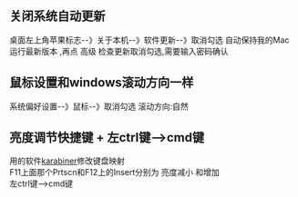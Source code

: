 ## 关闭系统自动更新
桌面左上角苹果标志--》关于本机--》软件更新--》取消勾选 自动保持我的Mac运行最新版本 ,再点 高级 检查更新取消勾选,需要输入密码确认
## 鼠标设置和windows滚动方向一样
系统偏好设置--》鼠标--》取消勾选 滚动方向:自然
## 亮度调节快捷键 + 左ctrl键-->cmd键
用的软件[karabiner](https://karabiner-elements.pqrs.org/)修改键盘映射  
F11上面那个Prtscn和F12上的Insert分别为 亮度减小 和增加  
左ctrl键-->cmd键  

